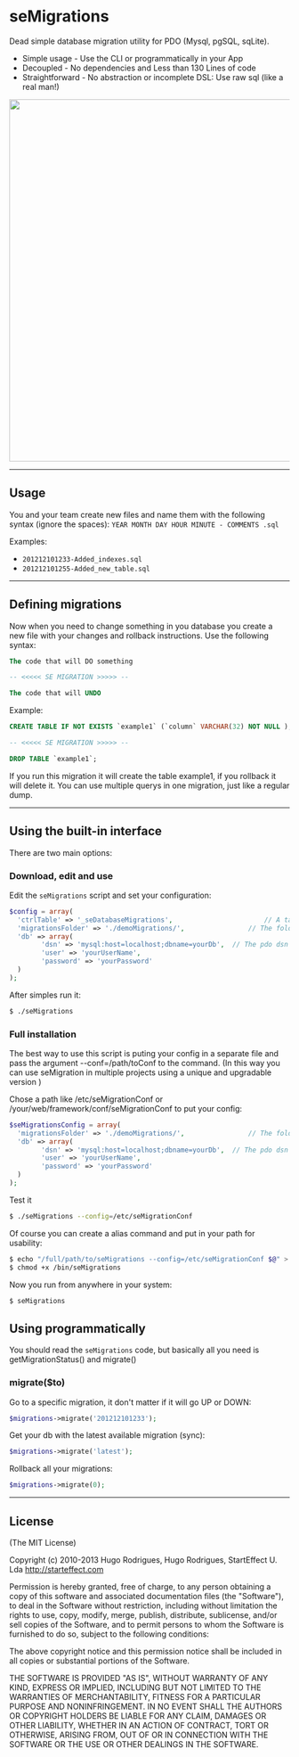 # seMigrations
Dead simple database migration utility for PDO (Mysql, pgSQL, sqLite).

* Simple usage - Use the CLI or programmatically in your App
* Decoupled - No dependencies and Less than 130 Lines of code
* Straightforward - No abstraction or incomplete DSL: Use raw sql (like a real man!)

<img src="http://i.imgur.com/GRAmGtg.png" width="650" border = "0"/>

---


## Usage
You and your team create new files and name them with the following syntax (ignore the spaces):
`YEAR MONTH DAY HOUR MINUTE - COMMENTS .sql`

Examples:
- `201212101233-Added_indexes.sql`
- `201212101255-Added_new_table.sql`


---


## Defining migrations

Now when you need to change something in you database you create a new file with your changes and rollback instructions. Use the following syntax:

```sql
The code that will DO something

-- <<<<< SE MIGRATION >>>>> --

The code that will UNDO
```

Example:

```sql
CREATE TABLE IF NOT EXISTS `example1` (`column` VARCHAR(32) NOT NULL );

-- <<<<< SE MIGRATION >>>>> --

DROP TABLE `example1`;
```

If you run this migration it will create the table example1, if you rollback it will delete it.
You can use multiple querys in one migration, just like a regular dump.

---



## Using the built-in interface

There are two main options:

### Download, edit and use

Edit the ```seMigrations``` script and set your configuration:
```php
$config = array(
  'ctrlTable' => '_seDatabaseMigrations',						// A table for control. Will be auto created
  'migrationsFolder' => './demoMigrations/',				// The folder for the migrations directory
  'db' => array(
		'dsn' => 'mysql:host=localhost;dbname=yourDb', 	// The pdo dsn for your database
		'user' => 'yourUserName', 											// Db username (if required)
		'password' => 'yourPassword'										// Db password (if required)
  )
);
```

After simples run it:
```bash
$ ./seMigrations
```


### Full installation

The best way to use this script is puting your config in a separate file and pass the argument --conf=/path/toConf to the command. (In this way you can use seMigration in multiple projects using a unique and upgradable version )

Chose a path like /etc/seMigrationConf or /your/web/framework/conf/seMigrationConf to put your config:
```php
$seMigrationsConfig = array(
  'migrationsFolder' => './demoMigrations/',				// The folder for the migrations directory
  'db' => array(
		'dsn' => 'mysql:host=localhost;dbname=yourDb', 	// The pdo dsn for your database
		'user' => 'yourUserName', 											// Db username (if required)
		'password' => 'yourPassword'										// Db password (if required)
  )
);
```

Test it
```bash
$ ./seMigrations --config=/etc/seMigrationConf
```

Of course you can create a alias command and put in your path for usability:
```bash
$ echo "/full/path/to/seMigrations --config=/etc/seMigrationConf $@" > /bin/seMigrations
$ chmod +x /bin/seMigrations
```

Now you run from anywhere in your system:
```bash
$ seMigrations
```





## Using programmatically
You should read the `seMigrations` code, but basically all you need is getMigrationStatus() and  migrate()

### migrate($to)

Go to a specific migration, it don't matter if it will go UP or DOWN:
```php
$migrations->migrate('201212101233');
```

Get your db with the latest available migration (sync):
```php
$migrations->migrate('latest');
```

Rollback all your migrations:
```php
$migrations->migrate(0);
```








---
## License 

(The MIT License)

Copyright (c) 2010-2013 Hugo Rodrigues, Hugo Rodrigues, StartEffect U. Lda
http://starteffect.com

Permission is hereby granted, free of charge, to any person obtaining a copy
of this software and associated documentation files (the "Software"), to deal
in the Software without restriction, including without limitation the rights
to use, copy, modify, merge, publish, distribute, sublicense, and/or sell
copies of the Software, and to permit persons to whom the Software is
furnished to do so, subject to the following conditions:

The above copyright notice and this permission notice shall be included in
all copies or substantial portions of the Software.

THE SOFTWARE IS PROVIDED "AS IS", WITHOUT WARRANTY OF ANY KIND, EXPRESS OR
IMPLIED, INCLUDING BUT NOT LIMITED TO THE WARRANTIES OF MERCHANTABILITY,
FITNESS FOR A PARTICULAR PURPOSE AND NONINFRINGEMENT. IN NO EVENT SHALL THE
AUTHORS OR COPYRIGHT HOLDERS BE LIABLE FOR ANY CLAIM, DAMAGES OR OTHER
LIABILITY, WHETHER IN AN ACTION OF CONTRACT, TORT OR OTHERWISE, ARISING FROM,
OUT OF OR IN CONNECTION WITH THE SOFTWARE OR THE USE OR OTHER DEALINGS IN
THE SOFTWARE.

